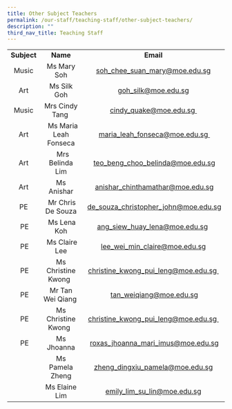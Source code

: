 ```yaml
---
title: Other Subject Teachers
permalink: /our-staff/teaching-staff/other-subject-teachers/
description: ""
third_nav_title: Teaching Staff
---
```

<table>
<tbody>
<tr>
<td style="text-align: center;"><b>Subject</b>
</td>
<td style="text-align: center;"><b>Name</b>
</td>
<td style="text-align: center;"><b>Email</b>
</td>
</tr>
<tr>
<td style="text-align: center;">Music<br>
</td>
<td style="text-align: center;">Ms Mary Soh<br>
</td>
<td style="text-align: center;"><a href="mailto:soh_chee_suan_mary@moe.edu.sg" target="">soh_chee_suan_mary@moe.edu.sg</a><br>
</td>
</tr>
<tr>
<td style="text-align: center;">Art</td>
<td style="text-align: center;">Ms Silk Goh</td>
<td style="text-align: center;"><a href="mailto:goh_silk@moe.edu.sg" target="">goh_silk@moe.edu.sg</a></td>
</tr>
<tr>
<td style="text-align: center;">Music</td>
<td style="text-align: center;">Mrs Cindy Tang&nbsp;
</td>
<td style="text-align: center;"><a href="mailto:cindy_quake@moe.edu.sg" target="">cindy_quake@moe.edu.sg&nbsp;</a>
</td>
</tr><tr><td style="text-align: center;">Art</td><td style="text-align: center;">&nbsp;&nbsp;Ms Maria Leah Fonseca</td><td style="text-align: center;">&nbsp;<a href="mailto:maria_leah_fonseca@moe.edu.sg" target="">maria_leah_fonseca@moe.edu.sg&nbsp;</a></td></tr>
<tr>
<td style="text-align: center;">Art
</td>
<td style="text-align: center;">&nbsp;&nbsp;Mrs Belinda Lim
</td>
<td style="text-align: center;">&nbsp;<a href="mailto:teo_beng_choo_belinda@moe.edu.sg" target="">teo_beng_choo_belinda@moe.edu.sg</a>
</td>
</tr>
	
<tr>
<td style="text-align: center;">Art
</td>
<td style="text-align: center;">Ms Anishar  
</td>
<td style="text-align: center;">&nbsp;<a href="mailto:anishar_chinthamathar@moe.edu.sg" target="">anishar_chinthamathar@moe.edu.sg</a>
</td>
</tr>
	
<tr>
<td style="text-align: center;">&nbsp;PE&nbsp;
</td>
<td style="text-align: center;">&nbsp;Mr Chris De Souza
</td>
<td style="text-align: center;">&nbsp;<a href="mailto:de_souza_christopher_john@moe.edu.sg" target="">de_souza_christopher_john@moe.edu.sg</a>
</td>
</tr>

<tr>
<td style="text-align: center;">&nbsp;PE
</td>
<td style="text-align: center;">&nbsp;Ms Lena Koh
</td>
<td style="text-align: center;"><a href="mailto:ang_siew_huay_lena@moe.edu.sg" target="">ang_siew_huay_lena@moe.edu.sg</a>&nbsp;
</td>
</tr>
<tr>
<td style="text-align: center;">&nbsp;PE
</td>
<td style="text-align: center;">&nbsp;Ms Claire Lee</td>
<td style="text-align: center;"><a href="mailto:lee_wei_min_claire@moe.edu.sg" target="">lee_wei_min_claire@moe.edu.sg</a></td>
</tr><tr><td style="text-align: center;">&nbsp;PE</td><td style="text-align: center;">Ms Christine Kwong&nbsp;&nbsp;</td><td style="text-align: center;"><a href="mailto:christine_kwong_pui_leng@moe.edu.sg" target="">christine_kwong_pui_leng@moe.edu.sg&nbsp;</a></td></tr><tr><td style="text-align: center;">&nbsp;PE</td><td style="text-align: center;">Mr Tan Wei Qiang&nbsp;</td><td style="text-align: center;">&nbsp;<a href="mailto:tan_weiqiang@moe.edu.sg" target="">tan_weiqiang@moe.edu.sg</a></td></tr>
	<tr><td style="text-align: center;">&nbsp;PE</td><td style="text-align: center;">Ms Christine Kwong&nbsp;&nbsp;</td><td style="text-align: center;"><a href="mailto:christine_kwong_pui_leng@moe.edu.sg" target="">christine_kwong_pui_leng@moe.edu.sg&nbsp;</a></td></tr><tr><td style="text-align: center;">&nbsp;PE</td><td style="text-align: center;">Ms Jhoanna</td><td style="text-align: center;">&nbsp;<a href="mailto:roxas_jhoanna_mari_imus@moe.edu.sg" target="">roxas_jhoanna_mari_imus@moe.edu.sg</a></td></tr>
	<tr><td></td><td style="text-align: center;">Ms Pamela Zheng </td><td style="text-align: center;"><a href="mailto:zheng_dingxiu_pamela@moe.edu.sg" target="">zheng_dingxiu_pamela@moe.edu.sg </a></td></tr>
	<tr><td></td><td style="text-align: center;">Ms Elaine Lim</td><td style="text-align: center;"><a href="mailto:emily_lim_su_lin@moe.edu.sg" target="">emily_lim_su_lin@moe.edu.sg</a></td></tr>
</tbody>
</table>